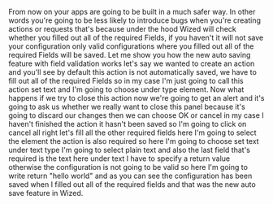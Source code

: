 From now on your apps are going to be built in a much safer way. In other words you're going to be less likely to introduce bugs when you're creating actions or requests that's because under the hood Wized will check whether you filled out all of the required Fields, if you haven't it will not save your configuration only valid configurations where you filled out all of the required Fields will be saved. Let me show you how the new auto saving feature with field validation works let's say we wanted to create an action and you'll see by default this action is not automatically saved, we have to fill out all of the required Fields so in my case I'm just going to call this action set text and I'm going to choose under type element. Now what happens if we try to close this action now we're going to get an alert and it's going to ask us whether we really want to close this panel because it's going to discard our changes then we can choose OK or cancel in my case I haven't finished the action it hasn't been saved so I'm going to click on cancel all right let's fill all the other required fields here I'm going to select the element the action is also required so here I'm going to choose set text under text type I'm going to select plain text and also the last field that's required is the text here under text I have to specify a return value otherwise the configuration is not going to be valid so here I'm going to write return "hello world" and as you can see the configuration has been saved when I filled out all of the required fields and that was the new auto save feature in Wized.